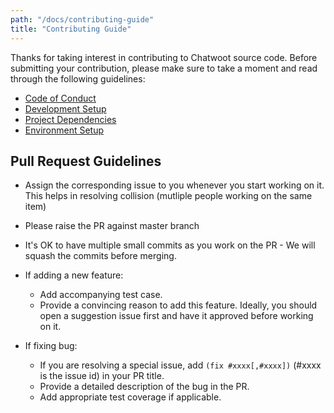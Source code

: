 ```yaml
---
path: "/docs/contributing-guide"
title: "Contributing Guide"
---
```


Thanks for taking interest in contributing to Chatwoot source code. Before submitting your contribution, please make sure to take a moment and read through the following guidelines:

- [Code of Conduct](https://github.com/chatwoot/chatwoot/blob/master/CODE_OF_CONDUCT.md)
- [Development Setup](https://www.chatwoot.com/docs/ubuntu-installation-guide)
- [Project Dependencies](https://www.chatwoot.com/docs/dependencies)
- [Environment Setup](https://www.chatwoot.com/docs/environment-variables)

## Pull Request Guidelines

- Assign the corresponding issue to you whenever you start working on it. This helps in resolving collision (mutliple people working on the same item)

- Please raise the PR against master branch

- It's OK to have multiple small commits as you work on the PR - We will squash the commits before merging.

- If adding a new feature:
  - Add accompanying test case.
  - Provide a convincing reason to add this feature. Ideally, you should open a suggestion issue first and have it approved before working on it.

- If fixing bug:
  - If you are resolving a special issue, add `(fix #xxxx[,#xxxx])` (#xxxx is the issue id) in your PR title.
  - Provide a detailed description of the bug in the PR.
  - Add appropriate test coverage if applicable.
